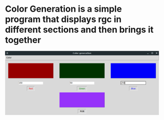 # Color Generation is a simple program that displays rgc in different sections and then brings it together


![input](color-generation.png)